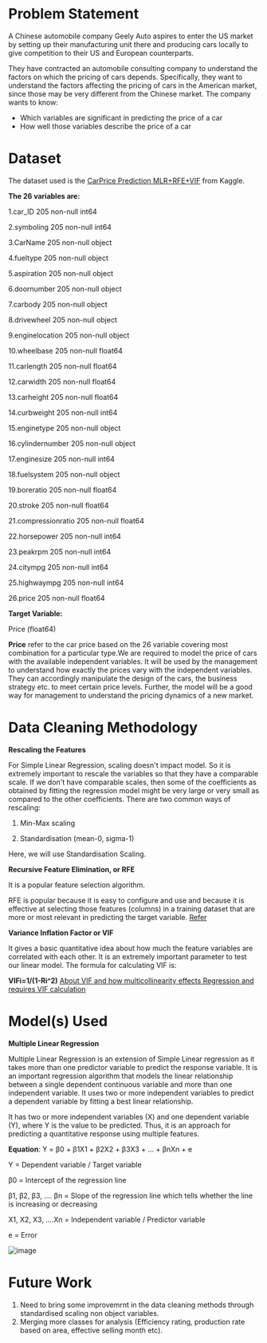 # Problem Statement
A Chinese automobile company Geely Auto aspires to enter the US market by setting up their manufacturing unit there and producing cars locally to give competition to their US and European counterparts.

They have contracted an automobile consulting company to understand the factors on which the pricing of cars depends. Specifically, they want to understand the factors affecting the pricing of cars in the American market, since those may be very different from the Chinese market. The company wants to know:

* Which variables are significant in predicting the price of a car
* How well those variables describe the price of a car

# Dataset
The dataset used is the [CarPrice Prediction MLR+RFE+VIF](https://www.kaggle.com/hellbuoy/carprice-prediction-mlr-rfe-vif/notebook#Step-6:-Building-a-Linear-Model) from Kaggle. 

**The 26 variables are:**

1.car_ID              205 non-null int64

2.symboling           205 non-null int64

3.CarName             205 non-null object

4.fueltype            205 non-null object

5.aspiration          205 non-null object

6.doornumber          205 non-null object

7.carbody             205 non-null object

8.drivewheel          205 non-null object

9.enginelocation      205 non-null object

10.wheelbase           205 non-null float64

11.carlength           205 non-null float64

12.carwidth            205 non-null float64

13.carheight           205 non-null float64

14.curbweight          205 non-null int64

15.enginetype          205 non-null object

16.cylindernumber      205 non-null object

17.enginesize          205 non-null int64

18.fuelsystem          205 non-null object

19.boreratio           205 non-null float64

20.stroke              205 non-null float64

21.compressionratio    205 non-null float64

22.horsepower          205 non-null int64

23.peakrpm             205 non-null int64

24.citympg             205 non-null int64

25.highwaympg          205 non-null int64

26.price               205 non-null float64


**Target Variable:**

Price (float64)

**Price** refer to the car price based on the 26 variable covering most combination for a particular type.We are required to model the price of cars with the available independent variables. It will be used by the management to understand how exactly the prices vary with the independent variables. They can accordingly manipulate the design of the cars, the business strategy etc. to meet certain price levels. Further, the model will be a good way for management to understand the pricing dynamics of a new market.

# Data Cleaning Methodology 

**Rescaling the Features**

For Simple Linear Regression, scaling doesn't impact model. So it is extremely important to rescale the variables so that they have a comparable scale. If we don't have comparable scales, then some of the coefficients as obtained by fitting the regression model might be very large or very small as compared to the other coefficients. There are two common ways of rescaling:

1. Min-Max scaling

3. Standardisation (mean-0, sigma-1)

Here, we will use Standardisation Scaling.

**Recursive Feature Elimination, or RFE**

It is a popular feature selection algorithm.

RFE is popular because it is easy to configure and use and because it is effective at selecting those features (columns) in a training dataset that are more or most relevant in predicting the target variable.
[Refer](https://machinelearningmastery.com/rfe-feature-selection-in-python/)

**Variance Inflation Factor or VIF**

It gives a basic quantitative idea about how much the feature variables are correlated with each other. It is an extremely important parameter to test our linear model. The formula for calculating VIF is:

**VIFi=1/(1-Ri^2)**
[About VIF and how multicollinearity effects Regression and requires VIF calculation](https://www.google.com/url?q=https://www.statology.org/multicollinearity-regression/&sa=D&source=editors&ust=1642878176744517&usg=AOvVaw14ZRypqIN5j8F9g_0L5ZXC)

# Model(s) Used

**Multiple Linear Regression**

Multiple Linear Regression is an extension of Simple Linear regression as it takes more than one predictor variable to predict the response variable. It is an important regression algorithm that models the linear relationship between a single dependent continuous variable and more than one independent variable. It uses two or more independent variables to predict a dependent variable by fitting a best linear relationship.

It has two or more independent variables (X) and one dependent variable (Y), where Y is the value to be predicted. Thus, it is an approach for predicting a quantitative response using multiple features.

**Equation**: Y = β0 + β1X1 + β2X2 + β3X3 + … + βnXn + e

Y = Dependent variable / Target variable

β0 = Intercept of the regression line

β1, β2, β3, …. βn = Slope of the regression line which tells whether the line is increasing or decreasing

X1, X2, X3, ….Xn = Independent variable / Predictor variable

e = Error

![image](https://user-images.githubusercontent.com/87931949/150651468-ebf47b00-fbf6-4128-ad42-62ce16085c51.png)


# Future Work

1) Need to bring some improvemrnt in the data cleaning methods through standardised scaling non object variables.
2) Merging more classes for analysis (Efficiency rating, production rate based on area, effective selling month etc).
